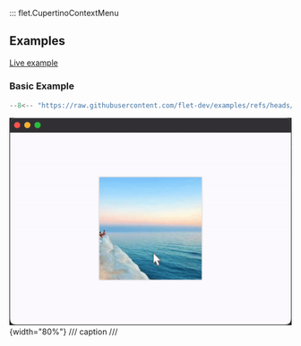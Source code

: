 ::: flet.CupertinoContextMenu

## Examples

[Live example](https://flet-controls-gallery.fly.dev/dialogs/cupertinocontextmenu)

### Basic Example

```python
--8<-- "https://raw.githubusercontent.com/flet-dev/examples/refs/heads/v1-docs/python/controls/cupertino-context-menu/basic.py"
```

![basic](https://raw.githubusercontent.com/flet-dev/examples/v1-docs/python/controls/cupertino-context-menu/media/basic.gif){width="80%"}
/// caption
///


